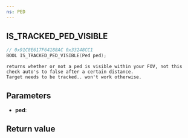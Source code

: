 ```yaml
---
ns: PED
---
```

## IS_TRACKED_PED_VISIBLE

```c
// 0x91C8E617F64188AC 0x33248CC1
BOOL IS_TRACKED_PED_VISIBLE(Ped ped);
```

```
returns whether or not a ped is visible within your FOV, not this check auto's to false after a certain distance.  
Target needs to be tracked.. won't work otherwise.  
```

## Parameters
* **ped**: 

## Return value

